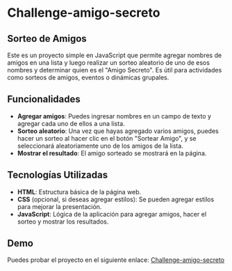 # Challenge-amigo-secreto

## Sorteo de Amigos

Este es un proyecto simple en JavaScript que permite agregar nombres de amigos en una lista y luego realizar un sorteo aleatorio de uno de esos nombres y determinar quien es el "Amigo Secreto". Es útil para actividades como sorteos de amigos, eventos o dinámicas grupales.

## Funcionalidades

- **Agregar amigos**: Puedes ingresar nombres en un campo de texto y agregar cada uno de ellos a una lista.
- **Sorteo aleatorio**: Una vez que hayas agregado varios amigos, puedes hacer un sorteo al hacer clic en el botón "Sortear Amigo", y se seleccionará aleatoriamente uno de los amigos de la lista.
- **Mostrar el resultado**: El amigo sorteado se mostrará en la página.

## Tecnologías Utilizadas

- **HTML**: Estructura básica de la página web.
- **CSS** (opcional, si deseas agregar estilos): Se pueden agregar estilos para mejorar la presentación.
- **JavaScript**: Lógica de la aplicación para agregar amigos, hacer el sorteo y mostrar los resultados.

## Demo
Puedes probar el proyecto en el siguiente enlace: [Challenge-amigo-secreto]()
